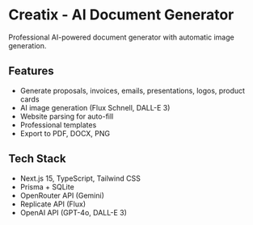 ﻿# Creatix - AI Document Generator

Professional AI-powered document generator with automatic image generation.

## Features
- Generate proposals, invoices, emails, presentations, logos, product cards
- AI image generation (Flux Schnell, DALL-E 3)
- Website parsing for auto-fill
- Professional templates
- Export to PDF, DOCX, PNG

## Tech Stack
- Next.js 15, TypeScript, Tailwind CSS
- Prisma + SQLite
- OpenRouter API (Gemini)
- Replicate API (Flux)
- OpenAI API (GPT-4o, DALL-E 3)
